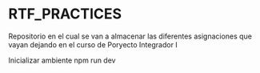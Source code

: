 # RTF_PRACTICES

Repositorio en el cual se van a almacenar las diferentes asignaciones que vayan dejando en el curso de Poryecto Integrador I

Inicializar ambiente
npm run dev
